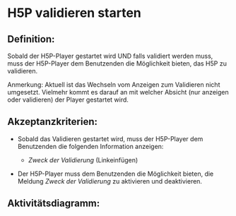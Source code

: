 # H5P validieren starten

## Definition:

Sobald der H5P-Player gestartet wird
UND falls validiert werden muss,
muss der H5P-Player dem Benutzenden die Möglichkeit bieten,
das H5P zu validieren.

Anmerkung: 
Aktuell ist das Wechseln vom Anzeigen zum Validieren nicht umgesetzt. 
Vielmehr kommt es darauf an mit welcher Absicht (nur anzeigen oder validieren) der Player gestartet wird.

## Akzeptanzkriterien:

- Sobald das Validieren gestartet wird, 
 muss der H5P-Player dem Benutzenden die folgenden Information anzeigen:
  - _Zweck der Validierung_ (Linkeinfügen)
  
- Der H5P-Player muss dem Benutzenden die Möglichkeit bieten, 
die Meldung _Zweck der Validierung_ zu aktivieren und deaktivieren.




## Aktivitätsdiagramm:
